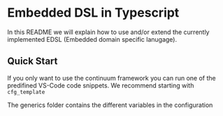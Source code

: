 # Embedded DSL in Typescript
In this README we will explain how to use and/or extend the currently implemented EDSL (Embedded domain specific lanugage).

## Quick Start
If you only want to use the continuum framework you can run one of the predifined VS-Code code snippets.
We recommend starting with `cfg_template`  

The generics folder contains the different variables in the configuration

